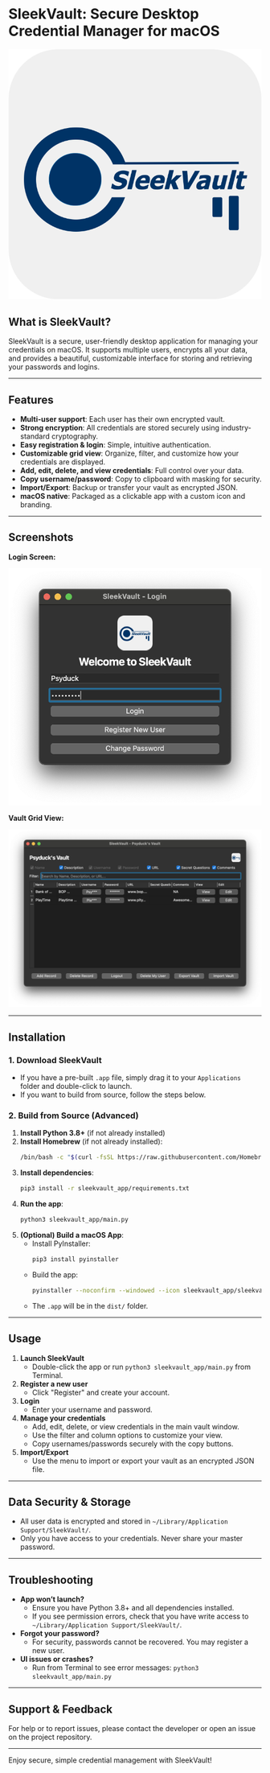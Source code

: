 # SleekVault: Secure Desktop Credential Manager for macOS

![SleekVault Logo](sleekvault_app/resources/sleekvault.png)

## What is SleekVault?
SleekVault is a secure, user-friendly desktop application for managing your credentials on macOS. It supports multiple users, encrypts all your data, and provides a beautiful, customizable interface for storing and retrieving your passwords and logins.

---

## Features
- **Multi-user support**: Each user has their own encrypted vault.
- **Strong encryption**: All credentials are stored securely using industry-standard cryptography.
- **Easy registration & login**: Simple, intuitive authentication.
- **Customizable grid view**: Organize, filter, and customize how your credentials are displayed.
- **Add, edit, delete, and view credentials**: Full control over your data.
- **Copy username/password**: Copy to clipboard with masking for security.
- **Import/Export**: Backup or transfer your vault as encrypted JSON.
- **macOS native**: Packaged as a clickable app with a custom icon and branding.

---

## Screenshots

**Login Screen:**

![Login Window](sleekvault_app/resources/login.png)

**Vault Grid View:**

![Vault Grid](sleekvault_app/resources/grid.png)

---

## Installation

### 1. Download SleekVault
- If you have a pre-built `.app` file, simply drag it to your `Applications` folder and double-click to launch.
- If you want to build from source, follow the steps below.

### 2. Build from Source (Advanced)
1. **Install Python 3.8+** (if not already installed)
2. **Install Homebrew** (if not already installed):
   ```sh
   /bin/bash -c "$(curl -fsSL https://raw.githubusercontent.com/Homebrew/install/HEAD/install.sh)"
   ```
3. **Install dependencies**:
   ```sh
   pip3 install -r sleekvault_app/requirements.txt
   ```
4. **Run the app**:
   ```sh
   python3 sleekvault_app/main.py
   ```
5. **(Optional) Build a macOS App**:
   - Install PyInstaller:
     ```sh
     pip3 install pyinstaller
     ```
   - Build the app:
     ```sh
     pyinstaller --noconfirm --windowed --icon sleekvault_app/sleekvault.icns --add-data "sleekvault_app/resources:sleekvault_app/resources" sleekvault_app/main.py
     ```
   - The `.app` will be in the `dist/` folder.

---

## Usage
1. **Launch SleekVault**
   - Double-click the app or run `python3 sleekvault_app/main.py` from Terminal.
2. **Register a new user**
   - Click "Register" and create your account.
3. **Login**
   - Enter your username and password.
4. **Manage your credentials**
   - Add, edit, delete, or view credentials in the main vault window.
   - Use the filter and column options to customize your view.
   - Copy usernames/passwords securely with the copy buttons.
5. **Import/Export**
   - Use the menu to import or export your vault as an encrypted JSON file.

---

## Data Security & Storage
- All user data is encrypted and stored in `~/Library/Application Support/SleekVault/`.
- Only you have access to your credentials. Never share your master password.

---

## Troubleshooting
- **App won’t launch?**
  - Ensure you have Python 3.8+ and all dependencies installed.
  - If you see permission errors, check that you have write access to `~/Library/Application Support/SleekVault/`.
- **Forgot your password?**
  - For security, passwords cannot be recovered. You may register a new user.
- **UI issues or crashes?**
  - Run from Terminal to see error messages: `python3 sleekvault_app/main.py`

---

## Support & Feedback
For help or to report issues, please contact the developer or open an issue on the project repository.

---

Enjoy secure, simple credential management with SleekVault!
